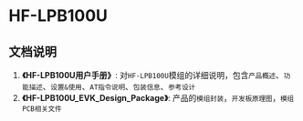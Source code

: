 HF-LPB100U
==========

## 文档说明
1. **《HF-LPB100U用户手册》**: 对`HF-LPB100U`模组的详细说明，包含`产品概述`、`功能描述`、`设置&使用`、`AT指令说明`、`包装信息`、`参考设计`
2. **《HF-LPB100U_EVK_Design_Package》**: 产品的`模组封装`，`开发板原理图`，`模组PCB相关文件`